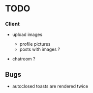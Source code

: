 # TODO

### Client


- upload images
  - profile pictures
  - posts with images ?

- chatroom ?

## Bugs

- autoclosed toasts are rendered twice
